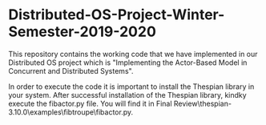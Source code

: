 # Distributed-OS-Project-Winter-Semester-2019-2020
This repository contains the working code that we have implemented in our Distributed OS project which is "Implementing the Actor-Based Model in Concurrent and Distributed Systems".

In order to execute the code it is important to install the Thespian library in your system.
After successful installation of the Thespian library, kindky execute the fibactor.py file.
You will find it in Final Review\thespian-3.10.0\examples\fibtroupe\fibactor.py.
